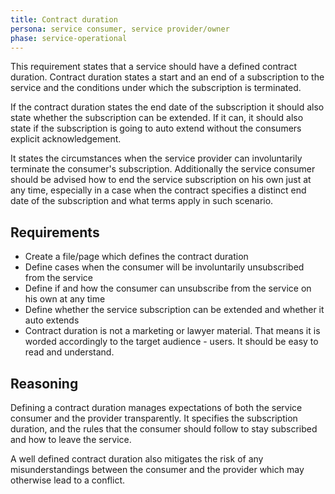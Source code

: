 ```yaml
---
title: Contract duration
persona: service consumer, service provider/owner
phase: service-operational
---
```


This requirement states that a service should have a defined contract duration. Contract duration states a start and an end of a subscription to the service and the conditions under which the subscription is terminated.

If the contract duration states the end date of the subscription it should also state whether the subscription can be extended. If it can, it should also state if the subscription is going to auto extend without the consumers explicit acknowledgement.

It states the circumstances when the service provider can involuntarily terminate the consumer's subscription. Additionally the service consumer should be advised how to end the service subscription on his own just at any time, especially in a case when the contract specifies a distinct end date of the subscription and what terms apply in such scenario.

## Requirements

- Create a file/page which defines the contract duration
- Define cases when the consumer will be involuntarily unsubscribed from the service
- Define if and how the consumer can unsubscribe from the service on his own at any time
- Define whether the service subscription can be extended and whether it auto extends
- Contract duration is not a marketing or lawyer material. That means it is worded accordingly to the target audience - users. It should be easy to read and understand.

## Reasoning

Defining a contract duration manages expectations of both the service consumer and the provider transparently. It specifies the subscription duration, and the rules that the consumer should follow to stay subscribed and how to leave the service.

A well defined contract duration also mitigates the risk of any misunderstandings between the consumer and the provider which may otherwise lead to a conflict.
